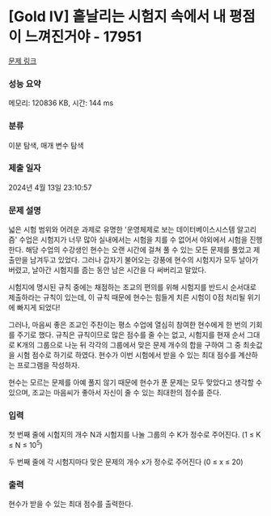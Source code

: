 # [Gold IV] 흩날리는 시험지 속에서 내 평점이 느껴진거야 - 17951 

[문제 링크](https://www.acmicpc.net/problem/17951) 

### 성능 요약

메모리: 120836 KB, 시간: 144 ms

### 분류

이분 탐색, 매개 변수 탐색

### 제출 일자

2024년 4월 13일 23:10:57

### 문제 설명

<p>넓은 시험 범위와 어려운 과제로 유명한 '운영체제로 보는 데이터베이스시스템 알고리즘' 수업은 시험지가 너무 많아 실내에서는 시험을 치를 수 없어서 야외에서 시험을 진행한다. 해당 수업의 수강생인 현수는 오랜 시간에 걸쳐 풀 수 있는 모든 문제를 풀었고 제출만을 남겨두고 있었다. 그러나 갑자기 불어오는 강풍에 현수의 시험지가 모두 날아가 버렸고, 날아간 시험지를 줍는 동안 남은 시간을 다 써버리고 말았다.</p>

<p>시험지에 명시된 규칙 중에는 채점하는 조교의 편의를 위해 시험지를 반드시 순서대로 제출하라는 규칙이 있는데, 이 규칙 때문에 현수는 힘들게 치른 시험이 0점 처리될 위기에 빠지게 되었다!</p>

<p>그러나, 마음씨 좋은 조교인 주찬이는 평소 수업에 열심히 참여한 현수에게 한 번의 기회를 주기로 했다. 규칙은 규칙이므로 많은 점수를 줄 수는 없고, 시험지를 현재 순서 그대로 K개의 그룹으로 나눈 뒤 각각의 그룹에서 맞은 문제 개수의 합을 구하여 그 중 최솟값을 시험 점수로 하기로 하였다. 현수가 이번 시험에서 받을 수 있는 최대 점수를 계산하는 프로그램을 작성하자.</p>

<p>현수는 모르는 문제를 아예 풀지 않기 때문에 현수가 푼 문제는 모두 맞았다고 생각할 수 있으며, 조교는 마음씨가 좋아서 자신이 줄 수 있는 최대한의 점수를 준다.</p>

### 입력 

 <p>첫 번째 줄에 시험지의 개수 N과 시험지를 나눌 그룹의 수 K가 정수로 주어진다. (1 ≤ K ≤ N ≤ 10<sup>5</sup>)</p>

<p>두 번째 줄에 각 시험지마다 맞은 문제의 개수 x가 정수로 주어진다 (0 ≤ x ≤ 20)</p>

### 출력 

 <p>현수가 받을 수 있는 최대 점수를 출력한다.</p>

